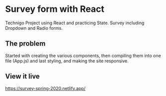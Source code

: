 # Survey form with React

Technigo Project using React and practicing State. Survey including Dropdown and Radio forms.

## The problem

Started with creating the various components, then compiling them into one file (App.js) and last styling, and making the site responsive. 

## View it live

https://survey-spring-2020.netlify.app/
